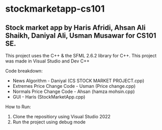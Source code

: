 # stockmarketapp-cs101
<h2>Stock market app by Haris Afridi, Ahsan Ali Shaikh, Daniyal Ali, Usman Musawar for CS101 SE.</h2>

This project uses the C++ & the SFML 2.6.2 library for C++. This project was made in Visual Studio and Dev C++

Code breakdown:
<ul>
<li>News Algorithm - Daniyal (CS STOCK MARKET PROJECT.cpp)</li>
<li>Extremes Price Change Code - Usman (Price change.cpp)</li>
<li>Normals Price Change Code - Ahsan (hamza mohsin.cpp)</li>
<li>GUI - Haris (StockMarketApp.cpp)</li>
</ul>

How to Run:
<ol>
<li>Clone the repositiory using Visual Studio 2022</li>
<li>Run the project using debug mode</li>
</ol>
